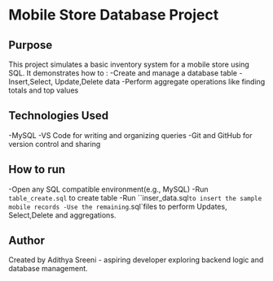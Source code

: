 # Mobile Store Database Project
## Purpose
This project simulates a basic inventory system for a mobile store using SQL. It demonstrates how to :
-Create and manage a database table
-Insert,Select, Update,Delete data
-Perform aggregate operations like finding totals and top values
## Technologies Used
-MySQL
-VS Code for writing and organizing queries
-Git and GitHub for version control and sharing
## How to run
-Open any SQL compatible environment(e.g., MySQL)
-Run `table_create.sql` to create table
-Run ``inser_data.sql`to insert the sample mobile records
-Use the remaining`.sql`files to perform Updates, Select,Delete and aggregations.
## Author
Created by Adithya Sreeni - aspiring developer exploring backend logic and database management.